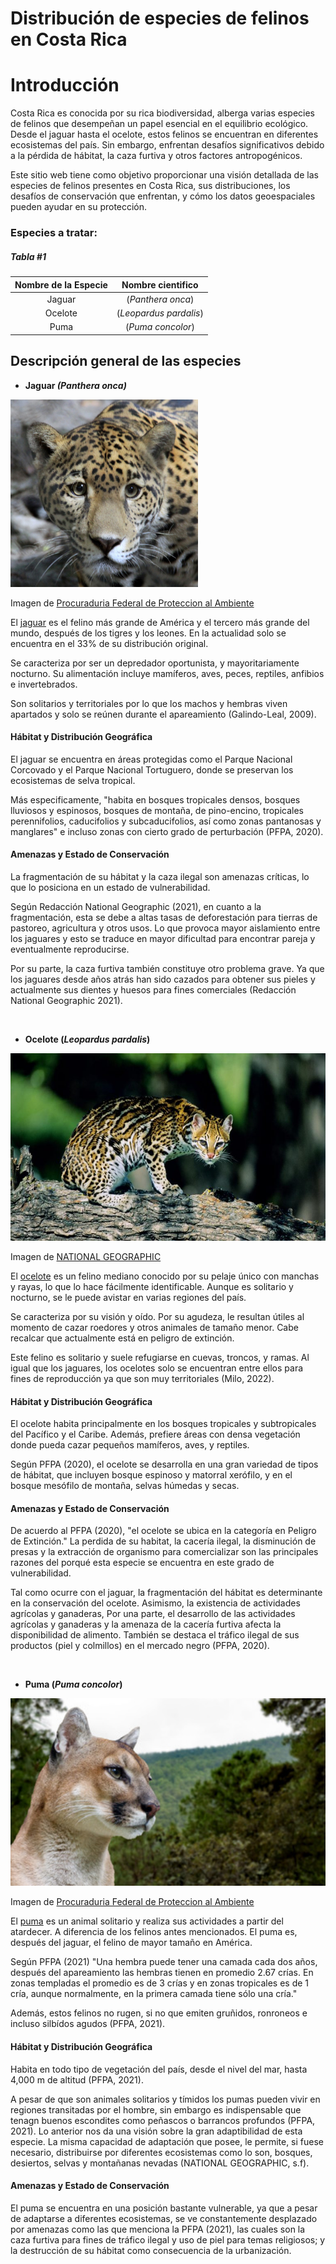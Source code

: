 # **Distribución de especies de felinos en Costa Rica** 


# Introducción
Costa Rica es conocida por su rica biodiversidad, alberga varias especies de felinos que desempeñan un papel esencial en el equilibrio ecológico. Desde el jaguar hasta el ocelote, estos felinos se encuentran en diferentes ecosistemas del país. Sin embargo, enfrentan desafíos significativos debido a la pérdida de hábitat, la caza furtiva y otros factores antropogénicos.

Este sitio web tiene como objetivo proporcionar una visión detallada de las especies de felinos presentes en Costa Rica, sus distribuciones, los desafíos de conservación que enfrentan, y cómo los datos geoespaciales pueden ayudar en su protección.


### Especies a tratar:
##### ___Tabla #1___

|   Nombre de  la Especie   | Nombre cientifico    | 
|:-------------------------:|:--------------------:|
| Jaguar                    |  (_Panthera onca_)   |
| Ocelote                   |(_Leopardus pardalis_)|
| Puma                      |  (_Puma concolor_)   |

## Descripción general de las especies

* **Jaguar _(Panthera onca)_**

<img src="Jaguar.jpg" height="300" >

Imagen de [Procuraduria Federal de Proteccion al Ambiente ](https://www.gob.mx/cms/uploads/image/file/578083/Jaguar.jpg)

El [jaguar](https://www.nationalgeographicla.com/animales/2020/04/jaguar) es el felino más grande de América y el tercero más grande del mundo, después de los tigres y los leones. En la actualidad solo se encuentra en el 33% de su distribución original.
&nbsp;

Se caracteriza por ser un depredador oportunista, y mayoritariamente nocturno. Su alimentación  incluye mamíferos, aves, peces, reptiles, anfibios e invertebrados. 
&nbsp;

Son solitarios y territoriales por lo que los machos y hembras viven apartados y solo se reúnen durante el apareamiento (Galindo-Leal, 2009).

#### Hábitat y Distribución Geográfica

El jaguar se encuentra en áreas protegidas como el Parque Nacional Corcovado y el Parque Nacional Tortuguero, donde se preservan los ecosistemas de selva tropical.
&nbsp;

Más especificamente, "habita en bosques tropicales densos, bosques lluviosos y espinosos, bosques de montaña, de pino-encino, tropicales perennifolios, caducifolios y subcaducifolios, así como zonas pantanosas y manglares" e incluso zonas con cierto grado de perturbación (PFPA, 2020).

#### Amenazas y Estado de Conservación

La fragmentación de su hábitat y la caza ilegal son amenazas críticas, lo que lo posiciona en un estado de vulnerabilidad.
&nbsp;

Según  Redacción National Geographic
(2021), en cuanto a la fragmentación, esta se debe a altas tasas de deforestación para tierras de pastoreo, agricultura y otros usos. Lo que provoca mayor aislamiento entre los jaguares y esto se traduce en mayor dificultad para encontrar pareja y eventualmente reproducirse.
&nbsp;

Por su parte, la caza furtiva también constituye otro problema grave. Ya que los jaguares desde años atrás han sido cazados para obtener sus pieles y actualmente sus dientes y huesos para fines comerciales (Redacción National Geographic
2021). 

&nbsp;

* **Ocelote (_Leopardus pardalis_)**

<img src="Ocelote.jpg" height="300" >

Imagen de [NATIONAL GEOGRAPHIC](https://www.ngenespanol.com/wp-content/uploads/2022/10/ocelote-el-pequeno-tigre-de-america-que-esta-en-riesgo-770x431.jpg)

El [ocelote](https://www.ngenespanol.com/animales/ocelote-el-pequeno-tigre-de-america-que-esta-en-riesgo/) es un felino mediano conocido por su pelaje único con manchas y rayas, lo que lo hace fácilmente identificable. Aunque es solitario y nocturno, se le puede avistar en varias regiones del país. 
&nbsp;

Se caracteriza por su visión y oído. Por su agudeza, le resultan útiles al momento de cazar roedores y otros animales de tamaño menor. Cabe recalcar que actualmente está en peligro de extinción. 

Este felino es solitario y suele refugiarse en cuevas, troncos, y ramas. Al igual que los jaguares, los ocelotes solo se encuentran entre ellos para fines de reproducción ya que son muy territoriales (Milo, 2022). 

#### Hábitat y Distribución Geográfica

El ocelote habita principalmente en los bosques tropicales y subtropicales del Pacífico y el Caribe.
Además, prefiere áreas con densa vegetación donde pueda cazar pequeños mamíferos, aves, y reptiles.

Según PFPA (2020), el ocelote se desarrolla en una gran variedad de tipos de hábitat, que incluyen bosque espinoso y matorral xerófilo, y en el bosque mesófilo de montaña, selvas húmedas y secas.

#### Amenazas y Estado de Conservación

De acuerdo al PFPA (2020), "el ocelote se ubica en la categoría en Peligro de Extinción." La perdida de su habitat, la cacería ilegal, la disminución de presas y la extracción de organismo para comercializar son las principales razones del porqué esta especie se encuentra en este grado de vulnerabilidad. 

Tal como ocurre con el jaguar, la fragmentación del hábitat es determinante en la conservación del ocelote. Asimismo, la existencia de actividades agrícolas y ganaderas,  Por una parte, el desarrollo de las actividades agrícolas y ganaderas y la amenaza de la cacería furtiva afecta la disponibilidad de alimento. También se destaca el tráfico ilegal de sus productos (piel y colmillos) en el mercado negro (PFPA, 2020). 

&nbsp;

* **Puma (_Puma concolor_)**

<img src="Puma.jpg" height="300" >

Imagen de [Procuraduria Federal de Proteccion al Ambiente ](https://www.gob.mx/cms/uploads/press/main_image/113662/post_PUMA.jpg)

El [puma](https://www.nationalgeographicla.com/animales/puma) es un animal solitario y realiza sus actividades a partir del atardecer. A diferencia de los felinos antes mencionados. El puma es, después del jaguar, el felino de mayor tamaño en América. 

Según PFPA (2021) "Una hembra puede tener una camada cada dos años, después del apareamiento las hembras tienen en promedio 2.67 crías. En zonas templadas el promedio es de 3 crías y en zonas tropicales es de 1 cría, aunque normalmente, en la primera camada tiene sólo una cría."

Además, estos felinos no rugen, si no que emiten gruñidos, ronroneos e incluso silbídos agudos (PFPA, 2021).

#### Hábitat y Distribución Geográfica

Habita en todo tipo de vegetación del país, desde el nivel del mar, hasta 4,000 m de altitud (PFPA, 2021).

A pesar de que son animales solitarios y tímidos los pumas pueden vivir en regiones transitadas por el hombre, sin embargo es indispensable que tenagn buenos escondites como peñascos o barrancos profundos (PFPA, 2021). Lo anterior nos da una visión sobre la gran adaptibilidad de esta especie. La misma capacidad de adaptación que posee, le permite, si fuese necesario, distribuirse por diferentes ecosistemas como lo son, bosques, desiertos, selvas y montañanas nevadas (NATIONAL GEOGRAPHIC, s.f).
&nbsp;

#### Amenazas y Estado de Conservación
El puma se encuentra en una posición bastante vulnerable, ya que a pesar de adaptarse a diferentes ecosistemas, se ve constantemente desplazado por amenazas como las que menciona la PFPA (2021), las cuales son la caza furtiva para fines de tráfico ilegal y uso de piel para temas religiosos; y la destrucción de su hábitat como consecuencia de la urbanización.